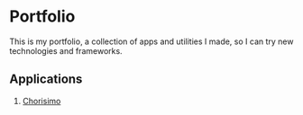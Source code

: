 # Portfolio

This is my portfolio, a collection of apps and utilities I made, so I can try new technologies and frameworks.

## Applications

1. [Chorisimo](./apps/chorisimo/README.md)

